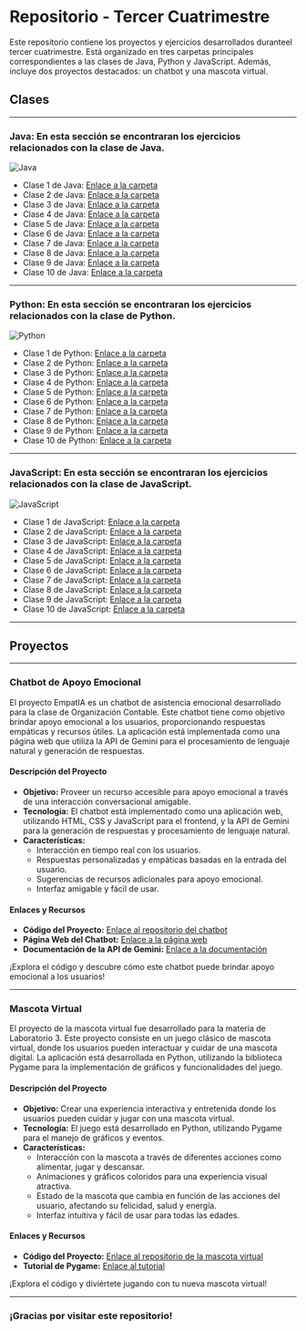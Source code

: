# Repositorio - Tercer Cuatrimestre

Este repositorio contiene los proyectos y ejercicios desarrollados duranteel tercer cuatrimestre. Está organizado en tres carpetas principales correspondientes a las clases de Java, Python y JavaScript. Además, incluye dos proyectos destacados: un chatbot y una mascota virtual.

## Clases
___

### Java: En esta sección se encontraran los ejercicios relacionados con la clase de Java.

![Java](https://cdn.iconscout.com/icon/free/png-256/java-60-1174953.png)

- Clase 1 de Java: [Enlace a la carpeta](https://github.com/CodeStrong2023/AldanaRavalleRepo-TercerSemestre/tree/main/Java/Clase%201/MundoPC)
- Clase 2 de Java: [Enlace a la carpeta](https://github.com/CodeStrong2023/AldanaRavalleRepo-TercerSemestre/tree/main/Java/Clase%202)
- Clase 3 de Java: [Enlace a la carpeta](https://github.com/CodeStrong2023/AldanaRavalleRepo-TercerSemestre/tree/main/Java/Clase%203)
- Clase 4 de Java: [Enlace a la carpeta](https://github.com/CodeStrong2023/AldanaRavalleRepo-TercerSemestre/tree/main/Java/Clase%204)
- Clase 5 de Java: [Enlace a la carpeta](https://github.com/CodeStrong2023/AldanaRavalleRepo-TercerSemestre/tree/main/Java/Clase%205)
- Clase 6 de Java: [Enlace a la carpeta](https://github.com/CodeStrong2023/AldanaRavalleRepo-TercerSemestre/tree/main/Java/Clase%206)
- Clase 7 de Java: [Enlace a la carpeta](https://github.com/CodeStrong2023/AldanaRavalleRepo-TercerSemestre/tree/main/Java/Clase%207)
- Clase 8 de Java: [Enlace a la carpeta](https://github.com/CodeStrong2023/AldanaRavalleRepo-TercerSemestre/tree/main/Java/Clase%208)
- Clase 9 de Java: [Enlace a la carpeta](https://github.com/CodeStrong2023/AldanaRavalleRepo-TercerSemestre/tree/main/Java/Clase%209)
- Clase 10 de Java: [Enlace a la carpeta](#)
___

### Python: En esta sección se encontraran los ejercicios relacionados con la clase de Python.

![Python](https://cdn.iconscout.com/icon/free/png-512/free-python-2-226051.png?f=webp&w=256)

- Clase 1 de Python: [Enlace a la carpeta](https://github.com/CodeStrong2023/AldanaRavalleRepo-TercerSemestre/tree/main/Python/Clase%201)
- Clase 2 de Python: [Enlace a la carpeta](https://github.com/CodeStrong2023/AldanaRavalleRepo-TercerSemestre/tree/main/Python/Clase%202)
- Clase 3 de Python: [Enlace a la carpeta](https://github.com/CodeStrong2023/AldanaRavalleRepo-TercerSemestre/tree/main/Python/Clase%203)
- Clase 4 de Python: [Enlace a la carpeta](https://github.com/CodeStrong2023/AldanaRavalleRepo-TercerSemestre/tree/main/Python/Clase%204)
- Clase 5 de Python: [Enlace a la carpeta](https://github.com/CodeStrong2023/AldanaRavalleRepo-TercerSemestre/tree/main/Python/Clase%205)
- Clase 6 de Python: [Enlace a la carpeta](https://github.com/CodeStrong2023/AldanaRavalleRepo-TercerSemestre/tree/main/Python/Clase%206)
- Clase 7 de Python: [Enlace a la carpeta](https://github.com/CodeStrong2023/AldanaRavalleRepo-TercerSemestre/tree/main/Python/Clase%207)
- Clase 8 de Python: [Enlace a la carpeta]()
- Clase 9 de Python: [Enlace a la carpeta]()
- Clase 10 de Python: [Enlace a la carpeta]()
___

### JavaScript: En esta sección se encontraran los ejercicios relacionados con la clase de JavaScript.

![JavaScript](https://cdn.iconscout.com/icon/free/png-256/javascript-2752148-2284965.png)

- Clase 1 de JavaScript: [Enlace a la carpeta](https://github.com/CodeStrong2023/AldanaRavalleRepo-TercerSemestre/tree/main/Javascript/Clase%201)
- Clase 2 de JavaScript: [Enlace a la carpeta](https://github.com/CodeStrong2023/AldanaRavalleRepo-TercerSemestre/tree/main/Javascript/Clase%202)
- Clase 3 de JavaScript: [Enlace a la carpeta](https://github.com/CodeStrong2023/AldanaRavalleRepo-TercerSemestre/tree/main/Javascript/Clase%203)
- Clase 4 de JavaScript: [Enlace a la carpeta](https://github.com/CodeStrong2023/AldanaRavalleRepo-TercerSemestre/tree/main/Javascript/Clase%204%20-%205)
- Clase 5 de JavaScript: [Enlace a la carpeta](https://github.com/CodeStrong2023/AldanaRavalleRepo-TercerSemestre/tree/main/Javascript/Clase%204%20-%205)
- Clase 6 de JavaScript: [Enlace a la carpeta](https://github.com/CodeStrong2023/AldanaRavalleRepo-TercerSemestre/tree/main/Javascript/Clase%206%20-%207%20-%208)
- Clase 7 de JavaScript: [Enlace a la carpeta](https://github.com/CodeStrong2023/AldanaRavalleRepo-TercerSemestre/tree/main/Javascript/Clase%206%20-%207%20-%208)
- Clase 8 de JavaScript: [Enlace a la carpeta](https://github.com/CodeStrong2023/AldanaRavalleRepo-TercerSemestre/tree/main/Javascript/Clase%206%20-%207%20-%208)
- Clase 9 de JavaScript: [Enlace a la carpeta](https://github.com/CodeStrong2023/AldanaRavalleRepo-TercerSemestre/tree/main/Javascript/Clase%209)
- Clase 10 de JavaScript: [Enlace a la carpeta]()
___

## Proyectos
___

### Chatbot de Apoyo Emocional
El proyecto EmpatIA es un chatbot de asistencia emocional desarrollado para la clase de Organización Contable. Este chatbot tiene como objetivo brindar apoyo emocional a los usuarios, proporcionando respuestas empáticas y recursos útiles. La aplicación está implementada como una página web que utiliza la API de Gemini para el procesamiento de lenguaje natural y generación de respuestas.

#### Descripción del Proyecto
- **Objetivo:** Proveer un recurso accesible para apoyo emocional a través de una interacción conversacional amigable.
- **Tecnología:** El chatbot está implementado como una aplicación web, utilizando HTML, CSS y JavaScript para el frontend, y la API de Gemini para la generación de respuestas y procesamiento de lenguaje natural.
- **Características:**
  - Interacción en tiempo real con los usuarios.
  - Respuestas personalizadas y empáticas basadas en la entrada del usuario.
  - Sugerencias de recursos adicionales para apoyo emocional.
  - Interfaz amigable y fácil de usar.

#### Enlaces y Recursos
- **Código del Proyecto:** [Enlace al repositorio del chatbot](#)
- **Página Web del Chatbot:** [Enlace a la página web](#)
- **Documentación de la API de Gemini:** [Enlace a la documentación](https://example.com)

¡Explora el código y descubre cómo este chatbot puede brindar apoyo emocional a los usuarios!
___


### Mascota Virtual
El proyecto de la mascota virtual fue desarrollado para la materia de Laboratorio 3. Este proyecto consiste en un juego clásico de mascota virtual, donde los usuarios pueden interactuar y cuidar de una mascota digital. La aplicación está desarrollada en Python, utilizando la biblioteca Pygame para la implementación de gráficos y funcionalidades del juego.

#### Descripción del Proyecto
- **Objetivo:** Crear una experiencia interactiva y entretenida donde los usuarios pueden cuidar y jugar con una mascota virtual.
- **Tecnología:** El juego está desarrollado en Python, utilizando Pygame para el manejo de gráficos y eventos.
- **Características:**
  - Interacción con la mascota a través de diferentes acciones como alimentar, jugar y descansar.
  - Animaciones y gráficos coloridos para una experiencia visual atractiva.
  - Estado de la mascota que cambia en función de las acciones del usuario, afectando su felicidad, salud y energía.
  - Interfaz intuitiva y fácil de usar para todas las edades.

#### Enlaces y Recursos
- **Código del Proyecto:** [Enlace al repositorio de la mascota virtual](#)
- **Tutorial de Pygame:** [Enlace al tutorial](https://example.com)

¡Explora el código y diviértete jugando con tu nueva mascota virtual!
___

### ¡Gracias por visitar este repositorio!

